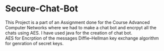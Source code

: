 # Secure-Chat-Bot

This Project is a part of an Assignment done for the Course Advanced Computer Networks where we had to make a chat bot and encrpyt all the chats using AES.
I have used java for the creation of chat bot. \
AES for Encrption of the messages
Diffie–Hellman key exchange algorithm for genration of secret keys.
